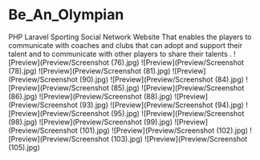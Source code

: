 # Be_An_Olympian
PHP Laravel Sporting Social Network Website That enables the players to communicate with coaches and clubs that can adopt and support their talent and to communicate with other players to share their talents .
![Preview](Preview/Screenshot (76).jpg)
![Preview](Preview/Screenshot (78).jpg)
![Preview](Preview/Screenshot (81).jpg)
![Preview](Preview/Screenshot (90).jpg)
![Preview](Preview/Screenshot (84).jpg)
![Preview](Preview/Screenshot (85).jpg)
![Preview](Preview/Screenshot (86).jpg)
![Preview](Preview/Screenshot (88).jpg)
![Preview](Preview/Screenshot (93).jpg)
![Preview](Preview/Screenshot (94).jpg)
![Preview](Preview/Screenshot (95).jpg)
![Preview](Preview/Screenshot (98).jpg)
![Preview](Preview/Screenshot (99).jpg)
![Preview](Preview/Screenshot (101).jpg)
![Preview](Preview/Screenshot (102).jpg)
![Preview](Preview/Screenshot (103).jpg)
![Preview](Preview/Screenshot (105).jpg)
